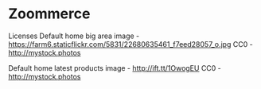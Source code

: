 # Zoommerce

Licenses
Default home big area image - https://farm6.staticflickr.com/5831/22680635461_f7eed28057_o.jpg
CC0 - http://mystock.photos

Default home latest products image - http://ift.tt/1OwogEU
CC0 - http://mystock.photos